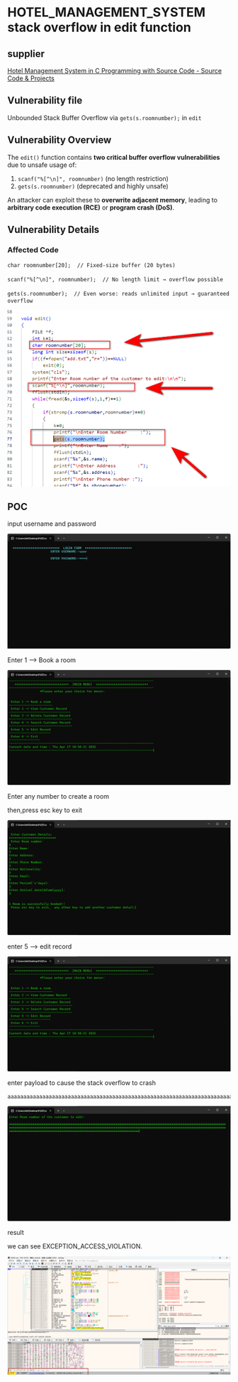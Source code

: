 # HOTEL_MANAGEMENT_SYSTEM  stack overflow in edit function 



## supplier

[Hotel Management System in C Programming with Source Code - Source Code & Projects](https://code-projects.org/hotel-management-system-c-programming-source-code/)



## Vulnerability file

Unbounded Stack Buffer Overflow via `gets(s.roomnumber);` in `edit`



## **Vulnerability Overview**

The `edit()` function contains **two critical buffer overflow vulnerabilities** due to unsafe usage of:

1. `scanf("%[^\n]", roomnumber)` (no length restriction)
2. `gets(s.roomnumber)` (deprecated and highly unsafe)

An attacker can exploit these to **overwrite adjacent memory**, leading to **arbitrary code execution (RCE)** or **program crash (DoS)**.



## **Vulnerability Details**

### **Affected Code**

```
char roomnumber[20];  // Fixed-size buffer (20 bytes)

scanf("%[^\n]", roomnumber);  // No length limit → overflow possible

gets(s.roomnumber);  // Even worse: reads unlimited input → guaranteed overflow
```

![image-20250417105734250](https://raw.githubusercontent.com/zzzxc643/images/main/image/image-20250417105734250.png)



## POC

input username and password

![image-20250417105834332](https://raw.githubusercontent.com/zzzxc643/images/main/image/image-20250417105834332.png)



Enter 1 --> Book a room 

![image-20250417105851138](https://raw.githubusercontent.com/zzzxc643/images/main/image/image-20250417105851138.png)



Enter any number to create a room 

then,press esc key to exit

![image-20250417110020515](https://raw.githubusercontent.com/zzzxc643/images/main/image/image-20250417110020515.png)



enter 5  --> edit record

![image-20250417110138196](https://raw.githubusercontent.com/zzzxc643/images/main/image/image-20250417110138196.png)



enter payload to cause the stack overflow to crash

```
aaaaaaaaaaaaaaaaaaaaaaaaaaaaaaaaaaaaaaaaaaaaaaaaaaaaaaaaaaaaaaaaaaaaaaaaaaaaaaaaaaaaaaaaaaaaaaaaaaaaaaaaaaaaaaaaaaaaaaaaaaaaaaaaaaaaaaaaaaaaaaaaaaaaaaaaaaaaaaaaaaaaaaaaaaaaaaaaaaaaaaaaaaaaaaaaaaaaaaaaaaaaaaaaaaaaaaaaaaaaaaaaaaaaaaaaaaaaaaaaaaaaaaaaaaaaaaaaaaaaaaaaaaaaaaaaaaaaaaaaaaaaaaaaaaaaaaaaaaaaaaaaaaaaaaaa
```



![image-20250417110240733](https://raw.githubusercontent.com/zzzxc643/images/main/image/image-20250417110240733.png)



result

we can see EXCEPTION_ACCESS_VIOLATION.

![image-20250417110453187](https://raw.githubusercontent.com/zzzxc643/images/main/image/image-20250417110453187.png)